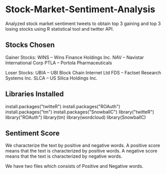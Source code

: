 # Stock-Market-Sentiment-Analysis
Analyzed stock market sentiment tweets to obtain top 3 gaining and top 3 losing stocks using R statistical tool and twitter API.


## Stocks Chosen
Gainer Stocks:
WINS – Wins Finance Holdings Inc.
NAV – Navistar International Corp
PTLA – Portola Pharmaceuticals

Loser Stocks:
UBIA – UBI Block Chain Internet Ltd
FDS – Factset Research Systems Inc.
SLCA – US Silica Holdings Inc. 


## Libraries Installed
install.packages("twitteR")
install.packages("ROAuth")
install.packages("tm")
install.packages("SnowballC")
library("twitteR")
library("ROAuth")
library(tm)
library(wordcloud)
library(SnowballC)


## Sentiment Score
We characterize the text by positive and negative words.
A positive score means that the text is characterized by positive words.
A negative score means that the text is characterized by negative words.

We have two files which consists of Positive and Negative words.
